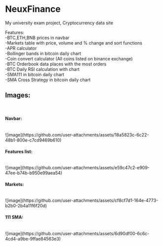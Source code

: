 # NeuxFinance
My university exam project, Cryptocurrency data site<br>

Features:<br>
-BTC,ETH,BNB prices in navbar <br>
-Markets table with price, volume and % change and sort functions<br>
-APR calculator<br>
-Bollinger bands in bitcoin daily chart<br>
-Coin convert calculator (All coins listed on binance exchange)<br>
-BTC Orderbook data places with the most orders<br>
-BTC Daily RSI calculation with chart<br>
-SMA111 in bitcoin daily chart<br>
-SMA Cross Strategy in bitcoin daily chart<br>

<h2>Images:</h2><br>
<h4>Navbar:</h4><br>
![image](https://github.com/user-attachments/assets/18a5823c-6c22-48b1-800e-c7cd9469b610) <br>
<h4>Features list:</h4><br>
![image](https://github.com/user-attachments/assets/e59c47c2-e909-47ee-b74b-b950e99aea54) <br>
<h4>Markets:</h4><br>
![image](https://github.com/user-attachments/assets/cf8cf7d1-164e-4773-b2b0-2b4a11f6f20d) <br>
<h4>111 SMA:</h4><br>
![image](https://github.com/user-attachments/assets/6d90df00-6c6c-4cd4-a9be-9ffae84563e3) <br>
